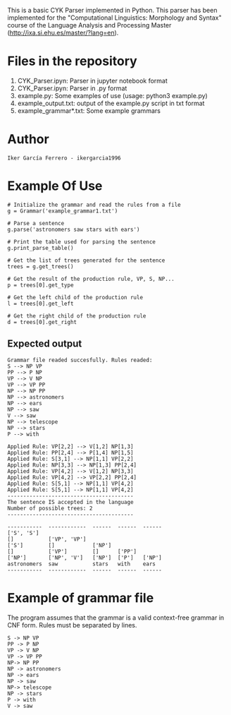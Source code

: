 This is a basic CYK Parser implemented in Python. This parser has been implemented for the "Computational Linguistics: Morphology and Syntax" course of the Language Analysis and Processing Master (http://ixa.si.ehu.es/master/?lang=en).

# Files in the repository

1. CYK_Parser.ipyn: Parser in jupyter notebook format
2. CYK_Parser.ipyn: Parser in .py format
3. example.py: Some examples of use (usage: python3 example.py)
4. example_output.txt: output of the example.py script in txt format
5. example_grammar*.txt: Some example grammars


# Author
```
Iker García Ferrero - ikergarcia1996
```
# Example Of Use
 
```
# Initialize the grammar and read the rules from a file
g = Grammar('example_grammar1.txt')

# Parse a sentence
g.parse('astronomers saw stars with ears')

# Print the table used for parsing the sentence
g.print_parse_table()

# Get the list of trees generated for the sentence
trees = g.get_trees()

# Get the result of the production rule, VP, S, NP... 
p = trees[0].get_type

# Get the left child of the production rule
l = trees[0].get_left

# Get the right child of the production rule
d = trees[0].get_right
```

 ## Expected output

 
```
Grammar file readed succesfully. Rules readed:
S --> NP VP
PP --> P NP
VP --> V NP
VP --> VP PP
NP --> NP PP
NP --> astronomers
NP --> ears
NP --> saw
V --> saw
NP --> telescope
NP --> stars
P --> with

Applied Rule: VP[2,2] --> V[1,2] NP[1,3]
Applied Rule: PP[2,4] --> P[1,4] NP[1,5]
Applied Rule: S[3,1] --> NP[1,1] VP[2,2]
Applied Rule: NP[3,3] --> NP[1,3] PP[2,4]
Applied Rule: VP[4,2] --> V[1,2] NP[3,3]
Applied Rule: VP[4,2] --> VP[2,2] PP[2,4]
Applied Rule: S[5,1] --> NP[1,1] VP[4,2]
Applied Rule: S[5,1] --> NP[1,1] VP[4,2]
----------------------------------------
The sentence IS accepted in the language
Number of possible trees: 2
----------------------------------------

-----------  ------------  ------  ------  ------
['S', 'S']
[]           ['VP', 'VP']
['S']        []            ['NP']
[]           ['VP']        []      ['PP']
['NP']       ['NP', 'V']   ['NP']  ['P']   ['NP']
astronomers  saw           stars   with    ears
-----------  ------------  ------  ------  ------
```

# Example of grammar file
The program assumes that the grammar is a valid context-free grammar in CNF form. Rules must be separated by lines. 
```
S -> NP VP
PP -> P NP
VP -> V NP
VP -> VP PP
NP-> NP PP
NP -> astronomers
NP -> ears
NP -> saw
NP-> telescope
NP -> stars
P -> with
V -> saw
```




